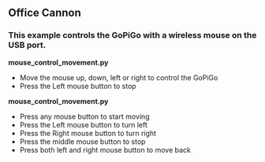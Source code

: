 ## Office Cannon
### This example controls the GoPiGo with a wireless mouse on the USB port.

**mouse_control_movement.py**

- Move the mouse up, down, left or right to control the GoPiGo
- Press the Left mouse button to stop

**mouse_control_movement.py**

- Press any mouse button to start moving
- Press the Left mouse button to turn left
- Press the Right mouse button to turn right
- Press the middle mouse button to stop
- Press both left and right mouse button to move back
